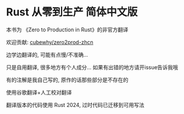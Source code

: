 # Rust 从零到生产 简体中文版

本书为 《Zero to Production in Rust》的非官方翻译

欢迎贡献: [cubewhy/zero2prod-zhcn](https://github.com/cubewhy/zero2prod-zhcn)

边学边翻译的, 可能有点慢/不准确...

只是自用翻译, 很多地方有个人成分... 如果有出错的地方请开issue告诉我哦

有的注解是我自己写的, 原作的话那些部分是不存在的

使用谷歌翻译+人工校对翻译

翻译版本的代码使用 Rust 2024, 过时代码已迁移到可用写法
